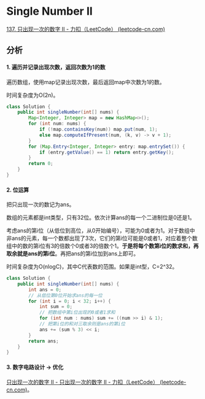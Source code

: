 # Single Number II

[137. 只出现一次的数字 II - 力扣（LeetCode） (leetcode-cn.com)](https://leetcode-cn.com/problems/single-number-ii/)

## 分析

#### 1. 遍历并记录出现次数，返回次数为1的数

遍历数组，使用map记录出现次数，最后返回map中次数为1的数。

时间复杂度为O(2n)。

```java
class Solution {
    public int singleNumber(int[] nums) {
        Map<Integer, Integer> map = new HashMap<>();
        for (int num: nums) {
            if (!map.containsKey(num)) map.put(num, 1);
            else map.computeIfPresent(num, (k, v) -> v + 1);
        }
        for (Map.Entry<Integer, Integer> entry: map.entrySet()) {
            if (entry.getValue() == 1) return entry.getKey();
        }
        return 0;
    }
}
```



#### 2. 位运算

把只出现一次的数记为ans。

数组的元素都是int类型，只有32位。依次计算ans的每一个二进制位是0还是1。

考虑ans的第i位（从低位到高位，从0开始编号），可能为0或者为1。对于数组中非ans的元素，每一个数都出现了3次，它们的第i位可能是0或者1，对应着整个数组中的数的第i位有3的倍数个0或者3的倍数个1。**于是将每个数第i位的数求和，再取余就是ans的第i位**。再把ans的第i位加到ans上即可。

时间复杂度为O(nlogC)，其中C代表数的范围。如果是int型，C=2^32。

```java
class Solution {
    public int singleNumber(int[] nums) {
        int ans = 0;
        // 从低位第0位开始求ans的每一位
        for (int i = 0; i < 32; i++) {
            int sum = 0;
            // 把数组中第i位出现的0或者1求和
            for (int num : nums) sum += ((num >> i) & 1);
            // 把第i位的和对三取余则是ans的第i位
            ans += (sum % 3) << i;
        }
        return ans;
    }
}
```

#### 3. 数字电路设计 -> 优化

[只出现一次的数字 II - 只出现一次的数字 II - 力扣（LeetCode） (leetcode-cn.com)](https://leetcode-cn.com/problems/single-number-ii/solution/zhi-chu-xian-yi-ci-de-shu-zi-ii-by-leetc-23t6/)。

